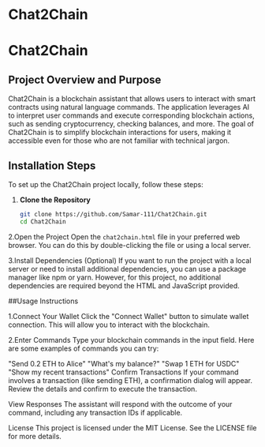 # Chat2Chain
# Chat2Chain

## Project Overview and Purpose
Chat2Chain is a blockchain assistant that allows users to interact with smart contracts using natural language commands. The application leverages AI to interpret user commands and execute corresponding blockchain actions, such as sending cryptocurrency, checking balances, and more. The goal of Chat2Chain is to simplify blockchain interactions for users, making it accessible even for those who are not familiar with technical jargon.

## Installation Steps
To set up the Chat2Chain project locally, follow these steps:

1. **Clone the Repository**
   ```bash
   git clone https://github.com/Samar-111/Chat2Chain.git
   cd Chat2Chain
2.Open the Project Open the `chat2chain.html` file in your preferred web browser. You can do this by double-clicking the file or using a local server.

3.Install Dependencies (Optional) If you want to run the project with a local server or need to install additional dependencies, you can use a package manager like npm or yarn. However, for this project, no additional dependencies are required beyond the HTML and JavaScript provided.

##Usage Instructions

1.Connect Your Wallet Click the "Connect Wallet" button to simulate wallet connection. This will allow you to interact with the blockchain.

2.Enter Commands Type your blockchain commands in the input field. Here are some examples of commands you can try:

"Send 0.2 ETH to Alice"
"What's my balance?"
"Swap 1 ETH for USDC"
"Show my recent transactions"
Confirm Transactions If your command involves a transaction (like sending ETH), a confirmation dialog will appear. Review the details and confirm to execute the transaction.

View Responses The assistant will respond with the outcome of your command, including any transaction IDs if applicable.

License
This project is licensed under the MIT License. See the LICENSE file for more details.

